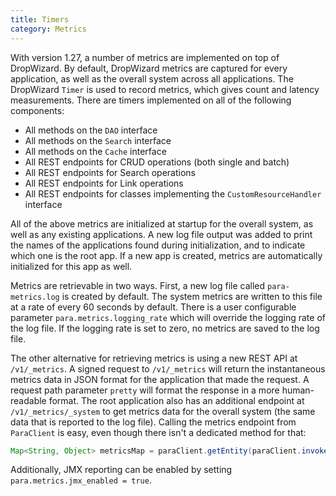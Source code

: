 ```yaml
---
title: Timers
category: Metrics
---
```


With version 1.27, a number of metrics are implemented on top of DropWizard. By default, DropWizard metrics are
captured for every application, as well as the overall system across all applications. The DropWizard `Timer` is used
to record metrics, which gives count and latency measurements. There are timers implemented on all of the following
components:

- All methods on the `DAO` interface
- All methods on the `Search` interface
- All methods on the `Cache` interface
- All REST endpoints for CRUD operations (both single and batch)
- All REST endpoints for Search operations
- All REST endpoints for Link operations
- All REST endpoints for classes implementing the `CustomResourceHandler` interface

All of the above metrics are initialized at startup for the overall system, as well as any existing applications.
A new log file output was added to print the names of the applications found during initialization, and to indicate
which one is the root app. If a new app is created, metrics are automatically initialized for this app as well.

Metrics are retrievable in two ways. First, a new log file called `para-metrics.log` is created by default. The system
metrics are written to this file at a rate of every 60 seconds by default. There is a user configurable parameter
`para.metrics.logging_rate` which will override the logging rate of the log file. If the logging rate is set to zero,
no metrics are saved to the log file.

The other alternative for retrieving metrics is using a new REST API at `/v1/_metrics`. A signed request to
`/v1/_metrics` will return the instantaneous metrics data in JSON format for the application that made the request.
A request path parameter `pretty` will format the response in a more human-readable format. The root application also
has an additional endpoint at `/v1/_metrics/_system` to get metrics data for the overall system (the same data that is
reported to the log file). Calling the metrics endpoint from `ParaClient` is easy, even though there isn't a dedicated
method for that:

```java
Map<String, Object> metricsMap = paraClient.getEntity(paraClient.invokeGet("_metrics", null), Map.class);
```

Additionally, JMX reporting can be enabled by setting `para.metrics.jmx_enabled = true`.
